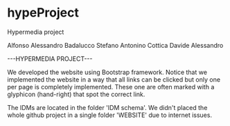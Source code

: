 # hypeProject
Hypermedia project

Alfonso Alessandro
Badalucco Stefano Antonino
Cottica Davide Alessandro

---HYPERMEDIA PROJECT---

We developed the website using Bootstrap framework. Notice that we implemented the website in a way that all links can be clicked but only one per page is completely implemented. These one are often marked with a glyphicon (hand-right) that spot the correct link.

The IDMs are located in the folder 'IDM schema'. We didn't placed the whole github project in a single folder 'WEBSITE' due to internet issues.
